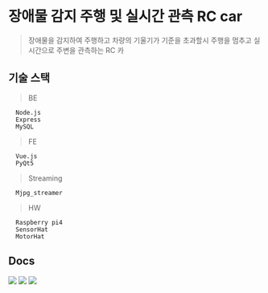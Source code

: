 # 장애물 감지 주행 및 실시간 관측 RC car 

> 장애물을 감지하여 주행하고 차량의 기울기가 기준을 초과할시 주행을 멈추고 실시간으로 주변을 관측하는 RC 카

## 기술 스택
> BE
```
  Node.js
  Express
  MySQL
```
> FE
```
  Vue.js
  PyQt5
```
> Streaming
```
  Mjpg_streamer
```
> HW
```
  Raspberry pi4
  SensorHat
  MotorHat
```


## Docs
<a href="https://docs.google.com/presentation/d/1TW6xNaRehp20QdbSilG1ZueS-4xkNd4JqCvHupJQOpU/edit#slide=id.gdcce5656f1_2_92" target="_blank"><img src="https://img.shields.io/badge/ppt-000000?style=flat-square&logo=notion&logoColor=white"/></a>
<a href="https://lab.ssafy.com/s05-webmobile3-sub3/S05P13A109/-/blob/master/docs/README.md" target="_blank"><img src="https://img.shields.io/badge/Project Docs-2B579A?style=flat-square&logo=microsoftword&logoColor=white"/></a>
<a href="https://www.youtube.com/watch?v=TAcpgdKRvNY" target="_blank"><img src="https://img.shields.io/badge/Project Youtube-red?style=flat-square&logo=Youtube&logoColor=white"/></a>

